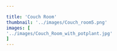 ```yaml
---

title: 'Couch Room'
thumbnail: '../images/Couch_room5.png'
images: [
'../images/Couch_Room_with_potplant.jpg'
]
---
```

